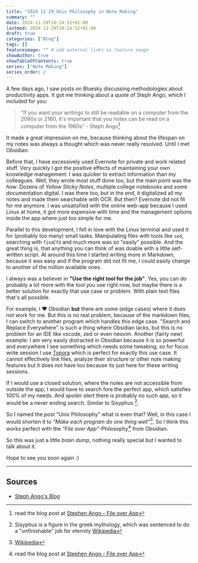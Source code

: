 ```yaml
---
title: "2024 11 29_Unix Philosophy in Note Making"
summary: ""
date: 2024-11-29T10:24:52+01:00
lastmod: 2024-11-29T10:24:52+01:00
draft: true
categories: ["Blog"]
tags: []
featureimage: "" # add external links as feature image
showAuthor: true
showTableOfContents: true
series: ["Note Making"]
series_order: 2
---
```


A few days ago, I saw posts on Bluesky discussing methodologies about productivity apps. It got me thinking about a quote of Steph Ango, which I included for you:

> "If you want your writings to still be readable on a computer from the 2060s or 2160, it's important that you notes can be read on a computer from the 1960s" - Steph Ango[^file-over-app]

It made a great impression on me, because thinking about the lifespan on my notes was always a thought which was never really resolved. Until I met Obsidian.

Before that, I have excessively used Evernote for private and work related stuff. Very quickly I got the positive effects of maintaining your own knowledge management: I was quicker to extract information than my colleagues. Well, they wrote most stuff done too, but the main point was the _how_. Dozens of _Yellow Sticky Notes_, multiple college notebooks and some documentation digital. I was there too, but in the end, it digitalized all my notes and made them searchable with OCR. But then? Evernote did not fit for me anymore. I was unsatisfied with the online web-app because I used Linux at home, it got more expensive with time and the management options inside the app where just too simple for me.

Parallel to this development, I fell in love with the Linux terminal and used it for (probably too many) small tasks. Manipulating files with tools like `sed`, searching with `find`/`fd` and much more was so "easily" possible. And the great thing is, that anything you can think of was doable with a little self-written script. At around this time I started writing more in Markdown, because it was easy and if the program did not fit me, I could easily change to another of the million available ones.

I always was a believer in **"Use the right tool for the job"**. Yes, you can do probably a lot more with the tool you use right now, but maybe there is a better solution for exactly that use case or problem. With plain text files that's all possible.

For example, I ♥️ Obsidian **but** there are some (edge cases) where it does not work for me. But this is no real problem, because of the markdown files, I can switch to another program which handles this edge case. "Search and Replace Everywhere" is such a thing where Obsidian lacks, but this is no problem for an IDE like vscode, zed or even neovim. Another (fairly new) example: I am very easily distracted in Obsidian because it is so powerful and everywhere I see something which needs some tweaking, so for focus write session I use [Typora](https://typora.io) which is perfect for exactly this use case. It cannot effectively link files, analyze their structure or other note making features but it does not have too because its just here for these writing sessions.

If I would use a closed solution, where the notes are not accessible from outside the app, I would have to search fore the perfect app, which satisfies 100% of my needs. And _spoiler alert_ there is probably no such app, so it would be a never ending search. Similar to Sisyphus [^sisyphus].

So I named the post "Unix Philosophy" what is even that? Well, in this case I would shorten it to _"Make each program do one thing well"_[^unix-phil]. So I think this works perfect with the _"File over App"_-Philosophy[^file-over-app] from Obsidian.

So this was just a little _brain dump_, nothing really special but I wanted to talk about it.

Hope to see you soon again :)

---

## Sources

-   [Steph Ango's Blog](https://stephango.com/)

[^file-over-app]: read the blog post at [Stephen Ango - File over App](https://stephango.com/file-over-app)
[^sisyphus]: Sisyphus is a figure in the greek mythology, which was sentenced to do a "unfinishable" job for eternity [Wikipedia](https://en.wikipedia.org/wiki/Sisyphus)
[^unix-phil]: [Wikipedia](https://en.wikipedia.org/wiki/Unix_philosophy)
